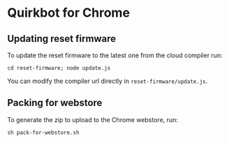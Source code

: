 # Quirkbot for Chrome

## Updating reset firmware
To update the reset firmware to the latest one from the cloud compiler run:
```
cd reset-firmware; node update.js
```
You can modify the compiler url directly in ``reset-firmware/update.js``.

## Packing for webstore
To generate the zip to upload to the Chrome webstore, run:
```
sh pack-for-webstore.sh
```
